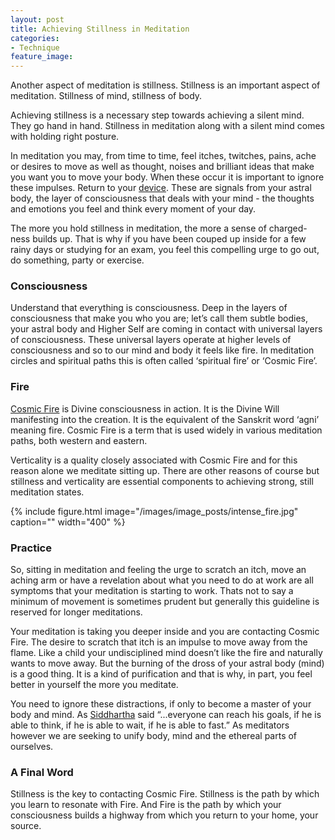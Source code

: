 ```yaml
---
layout: post
title: Achieving Stillness in Meditation 
categories:
- Technique
feature_image: 
---
```


Another aspect of meditation is stillness. Stillness is an important aspect of meditation. Stillness of mind, stillness of body. 

Achieving stillness is a necessary step towards achieving a silent mind. They go hand in hand. Stillness in meditation along with a silent mind comes with holding right posture. 

In meditation you may, from time to time, feel itches, twitches, pains, ache or desires to move as well as thought, noises and brilliant ideas that make you want you to move your body. When these occur it is important to ignore these impulses. Return to your [device](https:/petertwigg.com/_posts/technique/2019-08-26-your-meditation-device). These are signals from your astral body, the layer of consciousness that deals with your mind - the thoughts and emotions you feel and think every moment of your day. 

The more you hold stillness in meditation, the more a sense of charged-ness builds up. That is why if you have been couped up inside for a few rainy days or studying for an exam, you feel this compelling urge to go out, do something, party or exercise. 

### Consciousness
Understand that everything is consciousness. Deep in the layers of consciousness that make you who you are; let’s call them subtle bodies, your astral body and Higher Self are coming in contact with universal layers of consciousness. These universal layers operate at higher levels of consciousness and so to our mind and body it feels like fire. In meditation circles and spiritual paths this is often called ‘spiritual fire’ or ‘Cosmic Fire’. 

### Fire
[Cosmic Fire](https://clairvision.org/books/altmc/a-language-to-map-consciousness.html#ZZC_C_CL) is Divine consciousness in action. It is the Divine Will manifesting into the creation. It is the equivalent of the Sanskrit word ‘agni’ meaning fire. Cosmic Fire is a term that is used widely in various meditation paths, both western and eastern. 

Verticality is a quality closely associated with Cosmic Fire and for this reason alone we meditate sitting up. There are other reasons of course but stillness and verticality are essential components to achieving strong, still meditation states. 

{% include figure.html image="/images/image_posts/intense_fire.jpg" caption="" width="400" %}

### Practice
So, sitting in meditation and feeling the urge to scratch an itch, move an aching arm or have a revelation about what you need to do at work are all symptoms that your meditation is starting to work. Thats not to say a minimum of movement is sometimes prudent but generally this guideline is reserved for longer meditations. 

Your meditation is taking you deeper inside and you are contacting Cosmic Fire. The desire to scratch that itch is an impulse to move away from the flame. Like a child your undisciplined mind doesn’t like the fire and naturally wants to move away. But the burning of the dross of your astral body (mind) is a good thing. It is a kind of purification and that is why, in part, you feel better in yourself the more you meditate. 

You need to ignore these distractions, if only to become a master of your body and mind. As [Siddhartha](https://petertwigg.com/general/2019/07/30/siddhartha-on-will) said “...everyone can reach his goals, if he is able to think, if he is able to wait, if he is able to fast.” As meditators however we are seeking to unify body, mind and the ethereal parts of ourselves. 

### A Final Word
Stillness is the key to contacting Cosmic Fire. Stillness is the path by which you learn to resonate with Fire. And Fire is the path by which your consciousness builds a highway from which you return to your home, your source. 

